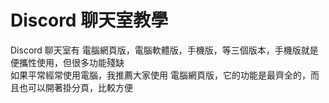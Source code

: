 # Discord 聊天室教學

Discord 聊天室有 電腦網頁版，電腦軟體版，手機版，等三個版本，手機版就是便攜性使用，但很多功能殘缺<br>
如果平常經常使用電腦，我推薦大家使用 電腦網頁版，它的功能是最齊全的，而且也可以開著掛分頁，比較方便<br>

